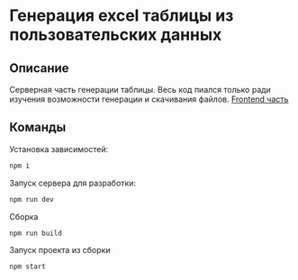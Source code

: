 # Генерация excel таблицы из пользовательских данных
## Описание
Серверная часть генерации таблицы. Весь код пиался только ради изучения возможности генерации и скачивания файлов.
[Frontend часть](https://github.com/manulovich/generate-exel-table__frontend)

## Команды
Установка зависимостей:
```bash
npm i
```
Запуск сервера для разработки:
```bash
npm run dev
```
Сборка
```bash
npm run build
```
Запуск проекта из сборки
```bash
npm start
```
